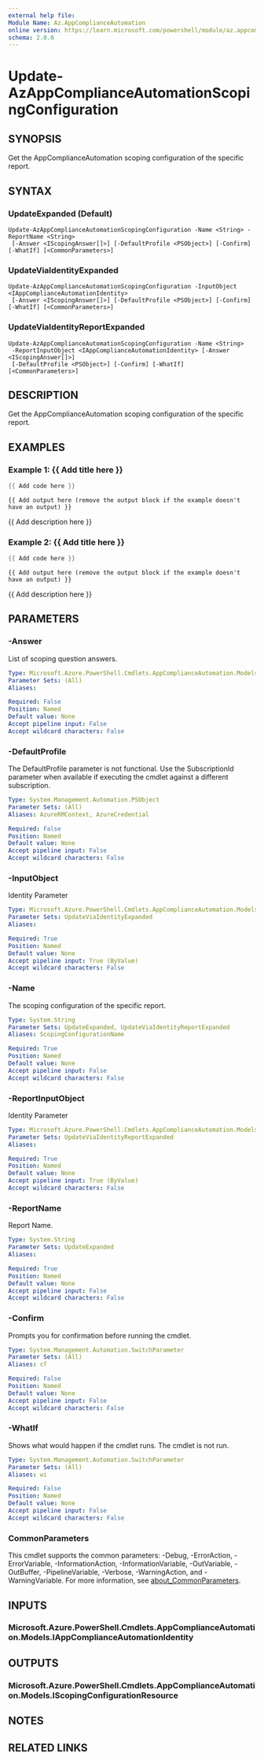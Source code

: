 ```yaml
---
external help file:
Module Name: Az.AppComplianceAutomation
online version: https://learn.microsoft.com/powershell/module/az.appcomplianceautomation/update-azappcomplianceautomationscopingconfiguration
schema: 2.0.0
---
```


# Update-AzAppComplianceAutomationScopingConfiguration

## SYNOPSIS
Get the AppComplianceAutomation scoping configuration of the specific report.

## SYNTAX

### UpdateExpanded (Default)
```
Update-AzAppComplianceAutomationScopingConfiguration -Name <String> -ReportName <String>
 [-Answer <IScopingAnswer[]>] [-DefaultProfile <PSObject>] [-Confirm] [-WhatIf] [<CommonParameters>]
```

### UpdateViaIdentityExpanded
```
Update-AzAppComplianceAutomationScopingConfiguration -InputObject <IAppComplianceAutomationIdentity>
 [-Answer <IScopingAnswer[]>] [-DefaultProfile <PSObject>] [-Confirm] [-WhatIf] [<CommonParameters>]
```

### UpdateViaIdentityReportExpanded
```
Update-AzAppComplianceAutomationScopingConfiguration -Name <String>
 -ReportInputObject <IAppComplianceAutomationIdentity> [-Answer <IScopingAnswer[]>]
 [-DefaultProfile <PSObject>] [-Confirm] [-WhatIf] [<CommonParameters>]
```

## DESCRIPTION
Get the AppComplianceAutomation scoping configuration of the specific report.

## EXAMPLES

### Example 1: {{ Add title here }}
```powershell
{{ Add code here }}
```

```output
{{ Add output here (remove the output block if the example doesn't have an output) }}
```

{{ Add description here }}

### Example 2: {{ Add title here }}
```powershell
{{ Add code here }}
```

```output
{{ Add output here (remove the output block if the example doesn't have an output) }}
```

{{ Add description here }}

## PARAMETERS

### -Answer
List of scoping question answers.

```yaml
Type: Microsoft.Azure.PowerShell.Cmdlets.AppComplianceAutomation.Models.IScopingAnswer[]
Parameter Sets: (All)
Aliases:

Required: False
Position: Named
Default value: None
Accept pipeline input: False
Accept wildcard characters: False
```

### -DefaultProfile
The DefaultProfile parameter is not functional.
Use the SubscriptionId parameter when available if executing the cmdlet against a different subscription.

```yaml
Type: System.Management.Automation.PSObject
Parameter Sets: (All)
Aliases: AzureRMContext, AzureCredential

Required: False
Position: Named
Default value: None
Accept pipeline input: False
Accept wildcard characters: False
```

### -InputObject
Identity Parameter

```yaml
Type: Microsoft.Azure.PowerShell.Cmdlets.AppComplianceAutomation.Models.IAppComplianceAutomationIdentity
Parameter Sets: UpdateViaIdentityExpanded
Aliases:

Required: True
Position: Named
Default value: None
Accept pipeline input: True (ByValue)
Accept wildcard characters: False
```

### -Name
The scoping configuration of the specific report.

```yaml
Type: System.String
Parameter Sets: UpdateExpanded, UpdateViaIdentityReportExpanded
Aliases: ScopingConfigurationName

Required: True
Position: Named
Default value: None
Accept pipeline input: False
Accept wildcard characters: False
```

### -ReportInputObject
Identity Parameter

```yaml
Type: Microsoft.Azure.PowerShell.Cmdlets.AppComplianceAutomation.Models.IAppComplianceAutomationIdentity
Parameter Sets: UpdateViaIdentityReportExpanded
Aliases:

Required: True
Position: Named
Default value: None
Accept pipeline input: True (ByValue)
Accept wildcard characters: False
```

### -ReportName
Report Name.

```yaml
Type: System.String
Parameter Sets: UpdateExpanded
Aliases:

Required: True
Position: Named
Default value: None
Accept pipeline input: False
Accept wildcard characters: False
```

### -Confirm
Prompts you for confirmation before running the cmdlet.

```yaml
Type: System.Management.Automation.SwitchParameter
Parameter Sets: (All)
Aliases: cf

Required: False
Position: Named
Default value: None
Accept pipeline input: False
Accept wildcard characters: False
```

### -WhatIf
Shows what would happen if the cmdlet runs.
The cmdlet is not run.

```yaml
Type: System.Management.Automation.SwitchParameter
Parameter Sets: (All)
Aliases: wi

Required: False
Position: Named
Default value: None
Accept pipeline input: False
Accept wildcard characters: False
```

### CommonParameters
This cmdlet supports the common parameters: -Debug, -ErrorAction, -ErrorVariable, -InformationAction, -InformationVariable, -OutVariable, -OutBuffer, -PipelineVariable, -Verbose, -WarningAction, and -WarningVariable. For more information, see [about_CommonParameters](http://go.microsoft.com/fwlink/?LinkID=113216).

## INPUTS

### Microsoft.Azure.PowerShell.Cmdlets.AppComplianceAutomation.Models.IAppComplianceAutomationIdentity

## OUTPUTS

### Microsoft.Azure.PowerShell.Cmdlets.AppComplianceAutomation.Models.IScopingConfigurationResource

## NOTES

## RELATED LINKS

